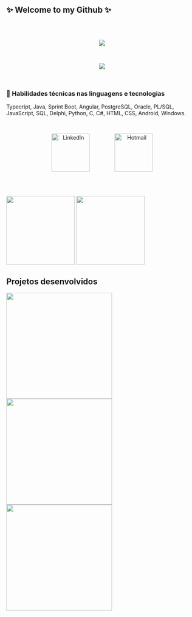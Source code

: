 ## ✨ Welcome to my Github ✨

</br>
</br>
<p align="center">
    <img src="https://readme-typing-svg.demolab.com?font=Fira+Code&duration=1&pause=1000&color=DB7373&multiline=true&repeat=false&width=160&height=40&lines=B%C3%A1rbara+Mafra)](https://git.io/typing-svg"/></a>
</p>

</br>

<p align="center">
    <a href="https://github.com/Barbmafra">
    <img src="https://readme-typing-svg.demolab.com?font=Fira+Code&pause=1000&color=DB8484&multiline=true&width=600&lines=Uma+estudante+e+desenvolvedora+de+tecnologia+%E2%8C%A8%EF%B8%8F%F0%9F%96%B1%EF%B8%8F"/></a>
</p>

</br>

### 💾 Habilidades técnicas nas linguagens e tecnologias 
Typecript, Java, Sprint Boot, Angular, PostgreSQL, Oracle, PL/SQL, JavaScript, SQL, Delphi, Python, C, C#, HTML, CSS, Android, Windows.
<br/>


<br/>

<p align="center">
  <a href="https://www.linkedin.com/in/bmafra/"><img width="100px" alt="LinkedIn" title="LinkedIn" src="https://i.imgur.com/1PYnSx5.png"/></a>
      &#8287;&#8287;&#8287;&#8287;&#8287;&#8287;&#8287;&#8287;&#8287;&#8287;&#8287;&#8287;&#8287;&#8287;&#8287;
  <a href="mailto:barbaramafra123@hootmail.com"><img width="100px" alt="Hotmail" title="hotmail" src="https://i.imgur.com/wb19miR.png"/></a>
</p>

<br/>

 ##
 
<div>
<img height= "180em" src="https://github-readme-stats.vercel.app/api?username=Barbmafra&show_icons=true&theme=onedark&include_all_commits=true&count_private=true"/>
<img height= "180em" src="https://github-readme-stats.vercel.app/api/top-langs/?username=Barbmafra&layout=compact&langs_counts=16&theme=onedark"/>
</div>

## Projetos desenvolvidos
<p align="left">
    <a href="https://github.com/Barbmafra/Flowter"><img width="278" src="https://denvercoder1-github-readme-stats.vercel.app/api/pin/?username=Barbmafra&repo=Flowter&theme=react&bg_color=1F222E&title_color=F85D7F&hide_border=true&icon_color=F8D866&show_icons=true"></a>
    <a href="https://github.com/Barbmafra/Nlw-Projetinho"><img width="278" src="https://denvercoder1-github-readme-stats.vercel.app/api/pin/?username=Barbmafra&repo=Nlw-Projetinho&theme=react&bg_color=1F222E&title_color=F85D7F&hide_border=true&icon_color=F8D866&show_icons=true"></a>
    <a href="https://github.com/Barbmafra/SorteioBarb"><img width="278" src="https://denvercoder1-github-readme-stats.vercel.app/api/pin/?username=Barbmafra&repo=SorteioBarb&theme=react&bg_color=1F222E&title_color=F85D7F&hide_border=true&icon_color=F8D866&show_icons=true"></a>
</p>



